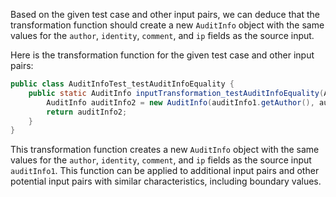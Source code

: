 Based on the given test case and other input pairs, we can deduce that the transformation function should create a new `AuditInfo` object with the same values for the `author`, `identity`, `comment`, and `ip` fields as the source input.

Here is the transformation function for the given test case and other input pairs:

```java
public class AuditInfoTest_testAuditInfoEquality {
    public static AuditInfo inputTransformation_testAuditInfoEquality(AuditInfo auditInfo1)  {
        AuditInfo auditInfo2 = new AuditInfo(auditInfo1.getAuthor(), auditInfo1.getIdentity(), auditInfo1.getComment(), auditInfo1.getIp());
        return auditInfo2;
    }
}
```

This transformation function creates a new `AuditInfo` object with the same values for the `author`, `identity`, `comment`, and `ip` fields as the source input `auditInfo1`. This function can be applied to additional input pairs and other potential input pairs with similar characteristics, including boundary values.